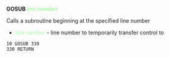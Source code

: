 **GOSUB <span style="color:#AAFFAA;">*line number*</span>**

Calls a subroutine beginning at the specified line number

- <span style="color:#AAFFAA;">*line number*</span> - line number to temporarily transfer control to

```ecb2
10 GOSUB 330
330 RETURN
```
